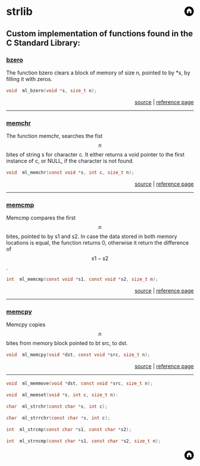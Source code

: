 # strlib <a href=https://github.com/iamsiriil><img src=https://github.com/iamsiriil/iamsiriil/blob/main/homepage-icon-png.png align="right" width="25"></a>

## Custom implementation of functions found in the C Standard Library:


<!------------------------------------------------------------------------------------------------------------------------------------------------------------------------------------------>

### [bzero](https://github.com/iamsiriil/c_myclib/wiki/bzero)

The function bzero clears a block of memory of size n, pointed to by *s, by filling it with zeros.

```c
void  ml_bzero(void *s, size_t n);
```
 <div align="right"><p><a href="https://github.com/iamsiriil/c_myclib/blob/master/strlib/src/ml_bzero.c">source</a> | <a href="https://linux.die.net/man/3/bzero">reference page</a></p></div>
<hr>

<!------------------------------------------------------------------------------------------------------------------------------------------------------------------------------------------>

### [memchr](https://github.com/iamsiriil/c_myclib/wiki/memchr)

The function memchr, searches the fist $$n$$ bites of string s for character c. It either returns a void pointer to the first instance of c, or NULL, if the character is not found.

```c
void  ml_memchr(const void *s, int c, size_t n);
```
 <div align="right"><p><a href="https://github.com/iamsiriil/c_myclib/blob/master/strlib/src/ml_memchr.c">source</a> | <a href="https://linux.die.net/man/3/memchr">reference page</a></p></div>
<hr>

<!------------------------------------------------------------------------------------------------------------------------------------------------------------------------------------------>

### [memcmp](https://github.com/iamsiriil/c_myclib/wiki/memcmp)

Memcmp compares the first $$n$$ bites, pointed to by s1 and s2. In case the data stored in both memory locations is equal, the function returns 0, otherwise it return the difference of $$s1 - s2$$.

```c
int  ml_memcmp(const void *s1, const void *s2, size_t n);
```
<div align="right"><p><a href="https://github.com/iamsiriil/c_myclib/blob/master/strlib/src/ml_memcmp.c">source</a> | <a href="https://www.man7.org/linux/man-pages/man3/memcmp.3.html">reference page</a></p></div>
<hr>

<!------------------------------------------------------------------------------------------------------------------------------------------------------------------------------------------>

### [memcpy](https://github.com/iamsiriil/c_myclib/wiki/memcpy)

Memcpy copies $$n$$ bites from memory block pointed to bt src, to dst.

```c
void  ml_memcpy(void *dst, const void *src, size_t n);
```

<div align="right"><p><a href="https://github.com/iamsiriil/c_myclib/blob/master/strlib/src/ml_memcpy.c">source</a> | <a href="https://www.man7.org/linux/man-pages/man3/memcpy.3.html">reference page</a></p></div>
<hr>

```c
void  ml_memmove(void *dst, const void *src, size_t n);
```

```c
void  ml_memset(void *s, int c, size_t n):
```

```c
char  ml_strchr(const char *s, int c);
```

```c
char  ml_strrchr(const char *s, int c);
```

```c
int  ml_strcmp(const char *s1, const char *s2);
```

```c
int  ml_strncmp(const char *s1, const char *s2, size_t n);
```

<a href=https://github.com/iamsiriil><img src=https://github.com/iamsiriil/iamsiriil/blob/main/homepage-icon-png.png align="right" width="25"></a>
